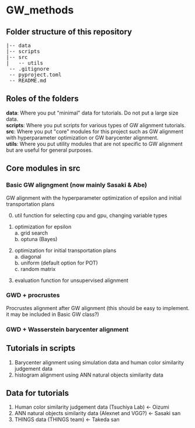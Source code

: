 # GW_methods

## Folder structure of this repository
<pre>
|-- data  
|-- scripts
|-- src
|   -- utils
 -- .gitignore  
 -- pyproject.toml  
 -- README.md  
</pre>

## Roles of the folders
**data**: Where you put "minimal" data for tutorials. Do not put a large size data.  
**scripts**: Where you put scripts for various types of GW alignment tutorials.  
**src**: Where you put "core" modules for this project such as GW alignment with hyperparameter optimization or GW barycenter alignment.  
**utils**: Where you put utility modules that are not specific to GW alignment but are useful for general purposes.  

## Core modules in src

### Basic GW aligngment (now mainly Sasaki & Abe)
GW alignment with the hyperparameter optimization of epsilon and initial transportation plans

0. util function for selecting cpu and gpu, changing variable types  

1. optimization for epsilon  
  a. grid search  
  b. optuna  (Bayes)
2. optimization for initial transportation plans  
  a. diagonal  
  b. uniform (default option for POT)  
  c. random matrix  
3. evaluation function for unsupervised alignment  

### GWD + procrustes
Procrustes alignment after GW alignment (this should be easy to implement. it may be included in Basic GW class?)

### GWD + Wasserstein barycenter alignment


## Tutorials in scripts
1. Barycenter alignment using simulation data and human color similarity judgement data    
2. histogram alignment using ANN natural objects similarity data  


## Data for tutorials
1. Human color similarity judgement data (Tsuchiya Lab)  <- Oizumi  
2. ANN natural objects similarity data (Alexnet and VGG?) <- Sasaki san  
3. THINGS data (THINGS team)  <- Takeda san  
